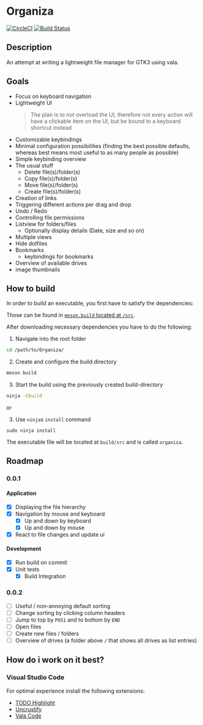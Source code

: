 # Organiza
[![CircleCI](https://circleci.com/gh/Bios-Marcel/Organiza/tree/master.svg?style=svg)](https://circleci.com/gh/Bios-Marcel/Organiza/tree/master)
[![Build Status](https://travis-ci.org/Bios-Marcel/Organiza.svg?branch=master)](https://travis-ci.org/Bios-Marcel/Organiza)

## Description
An attempt at writing a lightweight file manager for GTK3 using vala.

## Goals
* Focus on keyboard navigation
* Lightweight UI
  > The plan is to not overload the UI, therefore not every action will have a clickable item on the UI, but be bound to a keyboard shortcut instead
* Customizable keybindings
* Minimal configuration possibilities (finding the best possible defaults, whereas best means most useful to as many people as possible)
* Simple keybinding overview
* The usual stuff
  * Delete file(s)/folder(s)
  * Copy file(s)/folder(s)
  * Move file(s)/folder(s)
  * Create file(s)/folder(s)
* Creation of links
* Triggering different actions per drag and drop
* Undo / Redo
* Controlling file permissions
* Listview for folders/files
  * Optionally display details (Date, size and so on)
* Multiple views
* Hide dotfiles
* Bookmarks
  * keybindings for bookmarks
* Overview of available drives
* image thumbnails

## How to build

In order to build an executable, you first have to satisfy the dependencies:

Those can be found in [`meson.build` located at `/src`](https://github.com/Bios-Marcel/Organiza/blob/b51fd6b72bb6702ac0d53bdc8eac23295f9ba2a5/src/meson.build#L13).

After downloading necessary dependencies you have to do the following:

1. Navigate into the root folder
```bash
cd /path/to/Organiza/
```
2. Create and configure the build directory
```bash
meson build
```
3. Start the build using the previously created build-directory
```bash
ninja -Cbuild
```

or

3. Use `ninja`s `install` command
```
sudo ninja install
```

The executable file will be located at `build/src` and is called `organiza`.

## Roadmap

### 0.0.1
#### Application
- [x] Displaying the file hierarchy
- [x] Navigation by mouse and keyboard
  - [x] Up and down by keyboard
  - [x] Up and down by mouse
- [x] React to file changes and update ui
#### Development
- [x] Run build on commit
- [x] Unit tests
  - [x] Build Integration

### 0.0.2

- [ ] Useful / non-annoying default sorting
- [ ] Change sorting by clicking column headers
- [ ] Jump to top by `POS1` and to bottom by `END`
- [ ] Open files
- [ ] Create new files / folders
- [ ] Overview of drives (a folder above `/` that shows all drives as list entries)

## How do i work on it best?
### Visual Studio Code

For optimal experience install the following extensions:

* [TODO Highlight](https://marketplace.visualstudio.com/items?itemName=wayou.vscode-todo-highlight)
* [Uncrustify](https://marketplace.visualstudio.com/items?itemName=LaurentTreguier.uncrustify)
* [Vala Code](https://marketplace.visualstudio.com/items?itemName=thiagoabreu.vala)
